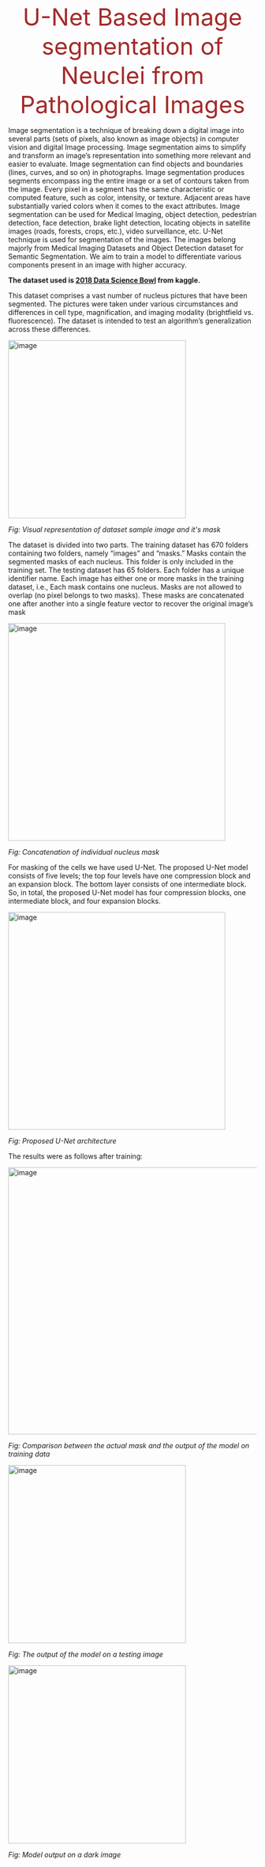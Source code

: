 <p align = center><font size = 10 color = brown>U-Net Based Image segmentation of Neuclei from Pathological Images</font></p>

Image segmentation is a technique of breaking down a digital image into several parts (sets of pixels, also known as image objects) in computer vision and digital Image processing. 
Image segmentation aims to simplify and transform an image’s representation into something more relevant and easier to evaluate. 
Image segmentation can find objects and boundaries (lines, curves, and so on) in photographs. Image segmentation produces segments encompass ing the entire image or a set of contours taken from the image. 
Every pixel in a segment has the same characteristic or computed feature, such as color, intensity, or texture. Adjacent areas have substantially varied colors when it comes to the exact attributes. Image segmentation can be used for Medical Imaging, object detection, pedestrian detection, face detection, brake light detection, locating objects in satellite images (roads, forests, crops, etc.), video surveillance, etc. 
U-Net technique is used for segmentation of the images. The images belong majorly from Medical Imaging Datasets and Object Detection dataset for Semantic Segmentation. We aim to train a model to differentiate various components present in an image with higher accuracy.

**The dataset used is [2018 Data Science Bowl](https://www.kaggle.com/c/data-science-bowl-2018) from kaggle.**

This dataset comprises a vast number of nucleus pictures that have been segmented. The pictures were taken under various circumstances and differences in cell type, magnification, and imaging modality (brightfield vs. fluorescence). The dataset is intended to test an algorithm’s generalization across these differences.

<img width="360" alt="image" src="https://user-images.githubusercontent.com/54438860/185107053-f36e98a7-f303-48ad-8b1a-28d774d224ee.png">

_Fig: Visual representation of dataset sample image and it's mask_

The dataset is divided into two parts. The training dataset has 670 folders containing two folders, namely “images” and “masks.” 
Masks contain the segmented masks of each nucleus. This folder is only included in the training set. The testing dataset has 65 folders.
Each folder has a unique identifier name. Each image has either one or more masks in the training dataset, i.e., Each mask contains one nucleus. Masks are not allowed to overlap (no pixel belongs to two masks). 
These masks are concatenated one after another into a single feature vector to recover the original image’s mask

<img width="440" alt="image" src="https://user-images.githubusercontent.com/54438860/185108291-01fa9401-7bd5-4adc-84ce-066ae2817a48.png">

_Fig: Concatenation of individual nucleus mask_

For masking of the cells we have used U-Net. The proposed U-Net model consists of five levels; the top four levels have one compression block and an expansion block. The bottom layer consists of one intermediate block. So, in total, the proposed U-Net model has four compression blocks, one intermediate block, and four expansion blocks.

<img width="440" alt="image" src="https://user-images.githubusercontent.com/54438860/185108790-35352cb2-f6b1-413a-8cee-72a7a81c27dd.png">

_Fig: Proposed U-Net architecture_

The results were as follows after training:

<img width="540" alt="image" src="https://user-images.githubusercontent.com/54438860/185109073-d737bf13-5c48-4cb6-8125-8fc1e7751f11.png">

_Fig: Comparison between the actual mask and the output of the model on training data_

<img width="360" alt="image" src="https://user-images.githubusercontent.com/54438860/185109231-27233d4b-0724-4a3e-a1bb-6162e9de9d26.png">

_Fig: The output of the model on a testing image_

<img width="360" alt="image" src="https://user-images.githubusercontent.com/54438860/185109414-06167a7e-3375-4367-ad30-a5c64db8b2e7.png">

_Fig: Model output on a dark image_



